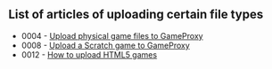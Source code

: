 ## List of articles of uploading certain file types

* 0004 - [Upload physical game files to GameProxy](/help/?article=0004-howToUploadAGameToGameProxy)
* 0008 - [Upload a Scratch game to GameProxy](/help/?article=0008-howToUploadAGameFromScratchToGameProxy)
* 0012 - [How to upload HTML5 games](/help/?article=0012-howToUploadHTML5Games)